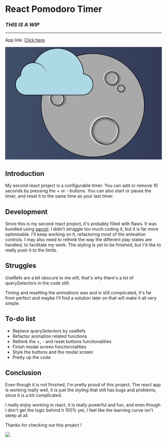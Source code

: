 # React Pomodoro Timer

### *THIS IS A WIP*
---
App link: [Click here](https://gifted-almeida-98e7ae.netlify.app/)

![App Screenshot](/assets/image/pomodoro.PNG)

## Introduction

My second react project is a configurable timer. You can add or remove 10 seconds by pressing the *+* or *-* buttons. You can also start or pause the timer, and reset it to the same time as your last timer.

## Development

Since this is my second react project, it's probably filled with flaws. It was bundled using [parcel](https://parceljs.org/). I didn't struggle too much coding it, but it is far more optimisable. I'll keep working on it, refactoring most of the animation controls. I may also need to rethink the way the different play states are handled, to facilitate my work. The styling is yet to be finished, but I'd like to really push it to the limits.

## Struggles

UseRefs are a bit obscure to me still, that's why there's a lot of querySelectors in the code still. 

Timing and resetting the animations was and is still complicated, it's far from perfect and maybe I'll find a solution later on that will make it all very simple.

## To-do list

- Replace querySelectors by useRefs
- Refactor animation related functions
- Rethink the +, - and reset buttons functionalities
- Finish modal screen functionnalities 
- Style the buttons and the modal screen
- Pretty up the code

## Conclusion

Even though it is not finished, I'm pretty proud of this project. The react app is working really well, it is just the styling that still has bugs and problems, since it is a bit complicated. 

I really enjoy working in react, it is really powerful and fun, and even though I don't get the logic behind it 100% yet, I feel like the learning curve isn't steep at all.


Thanks for checking out this project ! 

![](https://media.tenor.com/images/abb5b5ab1fe33e2f43f07064d8da932b/tenor.gif)
